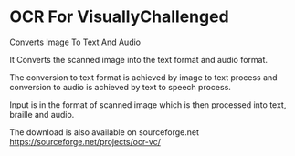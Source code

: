# OCR For VisuallyChallenged
Converts Image To Text And Audio

It Converts the scanned image into the text format and audio format.

The conversion to text format is achieved by image to text process and conversion to audio is achieved by text to speech process.

Input is in the format of scanned image which is then processed into text, braille and audio.

The download is also available on sourceforge.net https://sourceforge.net/projects/ocr-vc/
